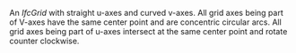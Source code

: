 An _IfcGrid_ with straight u-axes and curved v-axes. All grid axes being part of V-axes have the same center point and are concentric circular arcs. All grid axes being part of u-axes intersect at the same center point and rotate counter clockwise.